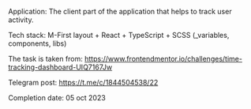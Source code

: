 Application:
The client part of the application that helps to track user activity.

Tech stack: 
M-First layout + React + TypeScript + SCSS (_variables, components, libs) 

The task is taken from:
https://www.frontendmentor.io/challenges/time-tracking-dashboard-UIQ7167Jw

Telegram post:
https://t.me/c/1844504538/22

Completion date: 
05 oct 2023
